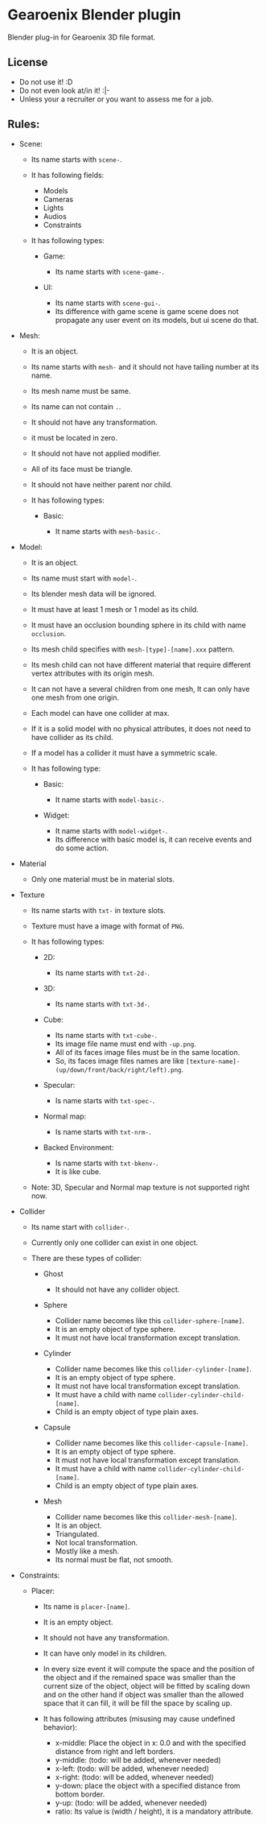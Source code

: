# Gearoenix Blender plugin

Blender plug-in for Gearoenix 3D file format.

## License

- Do not use it! :D
- Do not even look at/in it! :|-
- Unless your a recruiter or you want to assess me for a job.

## Rules:

- Scene:

  - Its name starts with `scene-`.
  - It has following fields:

    - Models
    - Cameras
    - Lights
    - Audios
    - Constraints

  - It has following types:

    - Game:

      - Its name starts with `scene-game-`.

    - UI:

      - Its name starts with `scene-gui-`.
      - Its difference with game scene is game scene does not propagate any user event on its models, but ui scene do that.

- Mesh:

  - It is an object.
  - Its name starts with `mesh-` and it should not have tailing number at its name.
  - Its mesh name must be same.
  - Its name can not contain `.`.
  - It should not have any transformation.
  - it must be located in zero.
  - It should not have not applied modifier.
  - All of its face must be triangle.
  - It should not have neither parent nor child.
  - It has following types:

    - Basic:

      - It name starts with `mesh-basic-`.

- Model:

  - It is an object.
  - Its name must start with `model-`.
  - Its blender mesh data will be ignored.
  - It must have at least 1 mesh or 1 model as its child.
  - It must have an occlusion bounding sphere in its child with name `occlusion`.
  - Its mesh child specifies with `mesh-[type]-[name].xxx` pattern.
  - Its mesh child can not have different material that require different vertex attributes with its origin mesh.
  - It can not have a several children from one mesh, It can only have one mesh from one origin.
  - Each model can have one collider at max.
  - If it is a solid model with no physical attributes, it does not need to have collider as its child.
  - If a model has a collider it must have a symmetric scale.
  - It has following type:

    - Basic:

      - It name starts with `model-basic-`.

    - Widget:

      - It name starts with `model-widget-`.
      - Its difference with basic model is, it can receive events and do some action.

- Material

  - Only one material must be in material slots.

- Texture

  - Its name starts with `txt-` in texture slots.
  - Texture must have a image with format of `PNG`.
  - It has following types:

    - 2D:

      - Its name starts with `txt-2d-`.

    - 3D:

      - Its name starts with `txt-3d-`.

    - Cube:

      - Its name starts with `txt-cube-`.
      - Its image file name must end with `-up.png`.
      - All of its faces image files must be in the same location.
      - So, its faces image files names are like `[texture-name]-(up/down/front/back/right/left).png`.

    - Specular:

      - Is name starts with `txt-spec-`.

    - Normal map:

      - Is name starts with `txt-nrm-`.

    - Backed Environment:

      - Is name starts with `txt-bkenv-`.
      - It is like cube.

  - Note: 3D, Specular and Normal map texture is not supported right now.

- Collider

  - Its name start with `collider-`.
  - Currently only one collider can exist in one object.
  - There are these types of collider:

    - Ghost

      - It should not have any collider object.

    - Sphere

      - Collider name becomes like this `collider-sphere-[name]`.
      - It is an empty object of type sphere.
      - It must not have local transformation except translation.

    - Cylinder

      - Collider name becomes like this `collider-cylinder-[name]`.
      - It is an empty object of type sphere.
      - It must not have local transformation except translation.
      - It must have a child with name `collider-cylinder-child-[name]`.
      - Child is an empty object of type plain axes.

    - Capsule

      - Collider name becomes like this `collider-capsule-[name]`.
      - It is an empty object of type sphere.
      - It must not have local transformation except translation.
      - It must have a child with name `collider-cylinder-child-[name]`.
      - Child is an empty object of type plain axes.

    - Mesh

      - Collider name becomes like this `collider-mesh-[name]`.
      - It is an object.
      - Triangulated.
      - Not local transformation.
      - Mostly like a mesh.
      - Its normal must be flat, not smooth.

- Constraints:

  - Placer:

    - Its name is `placer-[name]`.
    - It is an empty object.
    - It should not have any transformation.
    - It can have only model in its children.
    - In every size event it will compute the space and the position of the object and if the remained space was smaller than the current size of the object, object will be fitted by scaling down and on the other hand if object was smaller than the allowed space that it can fill, it will be fill the space by scaling up.
    - It has following attributes (misusing may cause undefined behavior):

      - x-middle: Place the object in x: 0.0 and with the specified distance from right and left borders.
      - y-middle: (todo: will be added, whenever needed)
      - x-left: (todo: will be added, whenever needed)
      - x-right: (todo: will be added, whenever needed)
      - y-down: place the object with a specified distance from bottom border.
      - y-up: (todo: will be added, whenever needed)
      - ratio: Its value is (width / height), it is a mandatory attribute.
